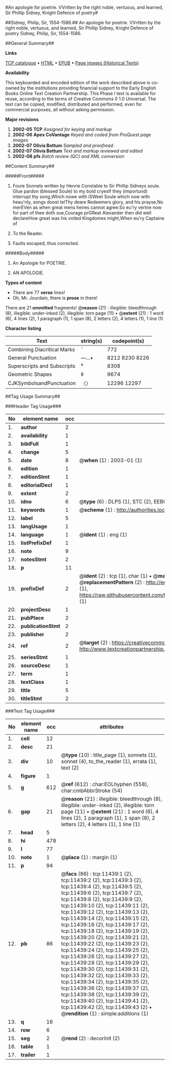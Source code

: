 #An apologie for poetrie. VVritten by the right noble, vertuous, and learned, Sir Phillip Sidney, Knight Defence of poetry#

##Sidney, Philip, Sir, 1554-1586.##
An apologie for poetrie. VVritten by the right noble, vertuous, and learned, Sir Phillip Sidney, Knight
Defence of poetry
Sidney, Philip, Sir, 1554-1586.

##General Summary##

**Links**

[TCP catalogue](http://www.ota.ox.ac.uk/tcp/)  • 
[HTML](http://tei.it.ox.ac.uk/tcp/Texts-HTML/free/A12/A12224.html)  • 
[EPUB](http://tei.it.ox.ac.uk/tcp/Texts-EPUB/free/A12/A12224.epub) • 
[Page images (Historical Texts)](https://data.historicaltexts.jisc.ac.uk/view?pubId=eebo-99846470e&pageId=eebo-99846470e-11439-1)

**Availability**

This keyboarded and encoded edition of the
	       work described above is co-owned by the institutions
	       providing financial support to the Early English Books
	       Online Text Creation Partnership. This Phase I text is
	       available for reuse, according to the terms of Creative
	       Commons 0 1.0 Universal. The text can be copied,
	       modified, distributed and performed, even for
	       commercial purposes, all without asking permission.

**Major revisions**

1. __2002-05__ __TCP__ *Assigned for keying and markup*
1. __2002-06__ __Apex CoVantage__ *Keyed and coded from ProQuest page images*
1. __2002-07__ __Olivia Bottum__ *Sampled and proofread*
1. __2002-07__ __Olivia Bottum__ *Text and markup reviewed and edited*
1. __2002-08__ __pfs__ *Batch review (QC) and XML conversion*

##Content Summary##

#####Front#####

1. Foure Sonnets written by Henrie Constable to Sir Phillip Sidneys soule.
GIue pardon (blessed Soule) to my bold cryesIf they (importund) interrupt thy song,Which nowe with iSWeet Soule which now with heau'nly, songs doost telThy deare Redeemers glory, and his prayse,No merEVen as when great mens heires cannot agree:So eu'ry vertne now for part of thee doth sue,Courage prGReat Alexander then did well declareHow great was his vnited Kingdomes might,When eu'ry Captaine of
1. To the Reader.

1. Faults escaped, thus corrected.

#####Body#####

1. An Apologie for POETRIE.

1. AN APOLOGIE.

**Types of content**

  * There are 77 **verse** lines!
  * Oh, Mr. Jourdain, there is **prose** in there!

There are 21 **ommitted** fragments! 
 @__reason__ (21) : illegible: bleedthrough (8), illegible: under-inked (2), illegible: torn page (11)  •  @__extent__ (21) : 1 word (6), 4 lines (2), 1 paragraph (1), 1 span (8), 2 letters (2), 4 letters (1), 1 line (1)

**Character listing**


|Text|string(s)|codepoint(s)|
|---|---|---|
|Combining             Diacritical Marks|̄|772|
|General Punctuation|—…•|8212 8230 8226|
|Superscripts             and Subscripts|⁴|8308|
|Geometric Shapes|◊|9674|
|CJKSymbolsandPunctuation|〈〉|12296 12297|

##Tag Usage Summary##

###Header Tag Usage###

|No|element name|occ|attributes|
|---|---|---|---|
|1.|__author__|2||
|2.|__availability__|1||
|3.|__biblFull__|1||
|4.|__change__|5||
|5.|__date__|8| @__when__ (1) : 2003-01 (1)|
|6.|__edition__|1||
|7.|__editionStmt__|1||
|8.|__editorialDecl__|1||
|9.|__extent__|2||
|10.|__idno__|6| @__type__ (6) : DLPS (1), STC (2), EEBO-CITATION (1), PROQUEST (1), VID (1)|
|11.|__keywords__|1| @__scheme__ (1) : http://authorities.loc.gov/ (1)|
|12.|__label__|5||
|13.|__langUsage__|1||
|14.|__language__|1| @__ident__ (1) : eng (1)|
|15.|__listPrefixDef__|1||
|16.|__note__|9||
|17.|__notesStmt__|2||
|18.|__p__|11||
|19.|__prefixDef__|2| @__ident__ (2) : tcp (1), char (1)  •  @__matchPattern__ (2) : ([0-9\-]+):([0-9IVX]+) (1), (.+) (1)  •  @__replacementPattern__ (2) : http://eebo.chadwyck.com/downloadtiff?vid=$1&page=$2 (1), https://raw.githubusercontent.com/textcreationpartnership/Texts/master/tcpchars.xml#$1 (1)|
|20.|__projectDesc__|1||
|21.|__pubPlace__|2||
|22.|__publicationStmt__|2||
|23.|__publisher__|2||
|24.|__ref__|2| @__target__ (2) : https://creativecommons.org/publicdomain/zero/1.0/ (1), http://www.textcreationpartnership.org/docs/. (1)|
|25.|__seriesStmt__|1||
|26.|__sourceDesc__|1||
|27.|__term__|1||
|28.|__textClass__|1||
|29.|__title__|5||
|30.|__titleStmt__|2||


###Text Tag Usage###

|No|element name|occ|attributes|
|---|---|---|---|
|1.|__cell__|12||
|2.|__desc__|21||
|3.|__div__|10| @__type__ (10) : title_page (1), sonnets (1), sonnet (4), to_the_reader (1), errata (1), text (2)|
|4.|__figure__|1||
|5.|__g__|612| @__ref__ (612) : char:EOLhyphen (558), char:cmbAbbrStroke (54)|
|6.|__gap__|21| @__reason__ (21) : illegible: bleedthrough (8), illegible: under-inked (2), illegible: torn page (11)  •  @__extent__ (21) : 1 word (6), 4 lines (2), 1 paragraph (1), 1 span (8), 2 letters (2), 4 letters (1), 1 line (1)|
|7.|__head__|5||
|8.|__hi__|478||
|9.|__l__|77||
|10.|__note__|1| @__place__ (1) : margin (1)|
|11.|__p__|94||
|12.|__pb__|86| @__facs__ (86) : tcp:11439:1 (2), tcp:11439:2 (2), tcp:11439:3 (2), tcp:11439:4 (2), tcp:11439:5 (2), tcp:11439:6 (2), tcp:11439:7 (2), tcp:11439:8 (2), tcp:11439:9 (2), tcp:11439:10 (2), tcp:11439:11 (2), tcp:11439:12 (2), tcp:11439:13 (2), tcp:11439:14 (2), tcp:11439:15 (2), tcp:11439:16 (2), tcp:11439:17 (2), tcp:11439:18 (2), tcp:11439:19 (2), tcp:11439:20 (2), tcp:11439:21 (2), tcp:11439:22 (2), tcp:11439:23 (2), tcp:11439:24 (2), tcp:11439:25 (2), tcp:11439:26 (2), tcp:11439:27 (2), tcp:11439:28 (2), tcp:11439:29 (2), tcp:11439:30 (2), tcp:11439:31 (2), tcp:11439:32 (2), tcp:11439:33 (2), tcp:11439:34 (2), tcp:11439:35 (2), tcp:11439:36 (2), tcp:11439:37 (2), tcp:11439:38 (2), tcp:11439:39 (2), tcp:11439:40 (2), tcp:11439:41 (2), tcp:11439:42 (2), tcp:11439:43 (2)  •  @__rendition__ (1) : simple:additions (1)|
|13.|__q__|16||
|14.|__row__|6||
|15.|__seg__|2| @__rend__ (2) : decorInit (2)|
|16.|__table__|1||
|17.|__trailer__|1||
